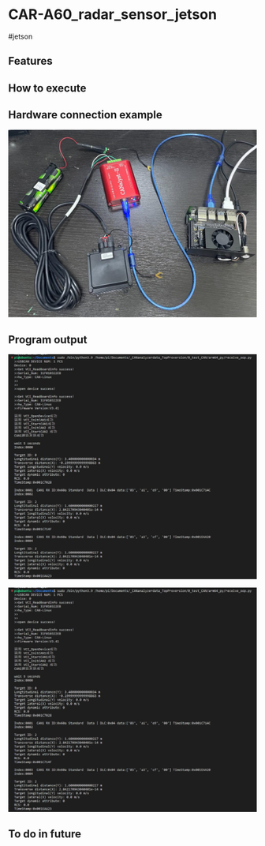 # CAR-A60_radar_sensor_jetson
#jetson

## Features

## How to execute

## Hardware connection example
![](reference/photo_ref/hw_connection.jpeg)


## Program output
![](reference/photo_ref/prog_output1.jpg)

![](reference/photo_ref/prog_output2.jpg)

## To do in future